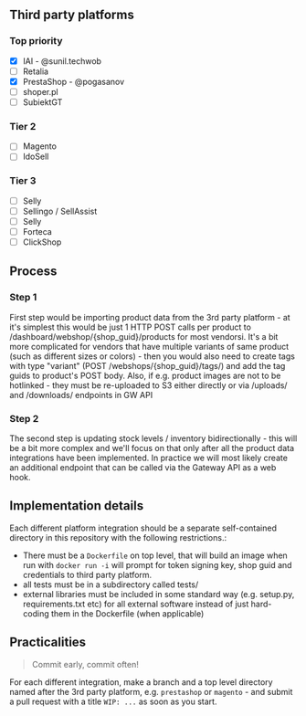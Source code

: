 ## Third party platforms

### Top priority
 - [x] IAI - @sunil.techwob
 - [ ] Retalia
 - [x] PrestaShop - @pogasanov
 - [ ] shoper.pl
 - [ ] SubiektGT

### Tier 2
 - [ ] Magento
 - [ ] IdoSell

### Tier 3
 - [ ] Selly
 - [ ] Sellingo / SellAssist
 - [ ] Selly
 - [ ] Forteca
 - [ ] ClickShop

## Process

### Step 1
First step would be importing product data from the 3rd party platform - at it's simplest this would be just 1 HTTP POST calls per product to /dashboard/webshop/{shop_guid}/products for most vendorsi. It's a bit more complicated for vendors that have multiple variants of same product (such as different sizes or colors) - then you would also need to create tags with type "variant" (POST /webshops/{shop_guid}/tags/) and add the tag guids to product's POST body. Also, if e.g. product images are not to be hotlinked - they must be re-uploaded to S3 either directly or via /uploads/ and /downloads/ endpoints in GW API

### Step 2
The second step is updating stock levels / inventory bidirectionally - this will be a bit more complex and we'll focus on that only after all the product data integrations have been implemented. In practice we will most likely create an additional endpoint that can be called via the Gateway API as a web hook.


## Implementation details

Each different platform integration should be a separate self-contained directory in this repository with the following restrictions.:

* There must be a `Dockerfile` on top level, that will build an image when run with `docker run -i` will prompt for token signing key, shop guid and credentials to third party platform.
* all tests must be in a subdirectory called tests/ 
* external libraries must be included in some standard way (e.g. setup.py, requirements.txt etc) for all external software instead of just hard-coding them in the Dockerfile (when applicable)


## Practicalities

> Commit early, commit often!

For each different integration, make a branch and a top level directory named after the 3rd party platform, e.g. `prestashop` or `magento` - and submit a pull request with a title `WIP: ...` as soon as you start.
